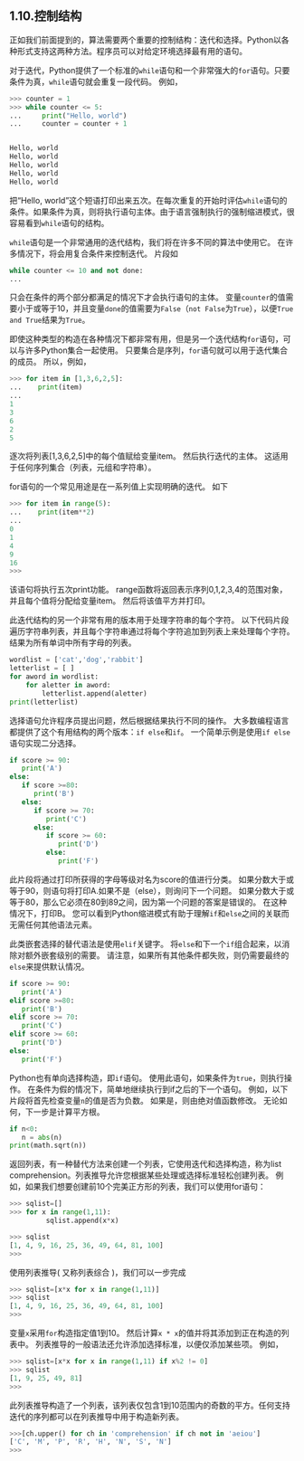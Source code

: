 ## 1.10.控制结构

正如我们前面提到的，算法需要两个重要的控制结构：迭代和选择。Python以各种形式支持这两种方法。程序员可以对给定环境选择最有用的语句。

对于迭代，Python提供了一个标准的`while`语句和一个非常强大的`for`语句。只要条件为真，`while`语句就会重复一段代码。 例如，

```python
>>> counter = 1
>>> while counter <= 5:
...     print("Hello, world")
...     counter = counter + 1


Hello, world
Hello, world
Hello, world
Hello, world
Hello, world
```

把“Hello, world”这个短语打印出来五次。在每次重复的开始时评估`while`语句的条件。如果条件为真，则将执行语句主体。由于语言强制执行的强制缩进模式，很容易看到`while`语句的结构。

`while`语句是一个非常通用的迭代结构，我们将在许多不同的算法中使用它。 在许多情况下，将会用复合条件来控制迭代。 片段如

```python
while counter <= 10 and not done:
...
```

只会在条件的两个部分都满足的情况下才会执行语句的主体。 变量`counter`的值需要小于或等于10，并且变量`done`的值需要为`False`（`not False`为`True`），以便`True and True`结果为`True`。

即使这种类型的构造在各种情况下都非常有用，但是另一个迭代结构`for`语句，可以与许多Python集合一起使用。 只要集合是序列，`for`语句就可以用于迭代集合的成员。 所以，例如，

```python
>>> for item in [1,3,6,2,5]:
...    print(item)
...
1
3
6
2
5
```

逐次将列表[1,3,6,2,5]中的每个值赋给变量item。 然后执行迭代的主体。 这适用于任何序列集合（列表，元组和字符串）。

for语句的一个常见用途是在一系列值上实现明确的迭代。 如下

```python
>>> for item in range(5):
...    print(item**2)
...
0
1
4
9
16
>>>
```

该语句将执行五次print功能。 range函数将返回表示序列0,1,2,3,4的范围对象，并且每个值将分配给变量item。 然后将该值平方并打印。

此迭代结构的另一个非常有用的版本用于处理字符串的每个字符。 以下代码片段遍历字符串列表，并且每个字符串通过将每个字符追加到列表上来处理每个字符。 结果为所有单词中所有字母的列表。

```python
wordlist = ['cat','dog','rabbit']
letterlist = [ ]
for aword in wordlist:
    for aletter in aword:
        letterlist.append(aletter)
print(letterlist)
```

选择语句允许程序员提出问题，然后根据结果执行不同的操作。 大多数编程语言都提供了这个有用结构的两个版本：`if else`和`if`。 一个简单示例是使用`if else`语句实现二分选择。

```python
if score >= 90:
   print('A')
else:
   if score >=80:
      print('B')
   else:
      if score >= 70:
         print('C')
      else:
         if score >= 60:
            print('D')
         else:
            print('F')
```

此片段将通过打印所获得的字母等级对名为score的值进行分类。 如果分数大于或等于90，则语句将打印A.如果不是（else），则询问下一个问题。 如果分数大于或等于80，那么它必须在80到89之间，因为第一个问题的答案是错误的。 在这种情况下，打印B。 您可以看到Python缩进模式有助于理解`if`和`else`之间的关联而无需任何其他语法元素。

此类嵌套选择的替代语法是使用`elif`关键字。 将`else`和下一个`if`组合起来，以消除对额外嵌套级别的需要。 请注意，如果所有其他条件都失败，则仍需要最终的`else`来提供默认情况。

```python
if score >= 90:
   print('A')
elif score >=80:
   print('B')
elif score >= 70:
   print('C')
elif score >= 60:
   print('D')
else:
   print('F')
```

Python也有单向选择构造，即`if`语句。 使用此语句，如果条件为`true`，则执行操作。 在条件为假的情况下，简单地继续执行到if之后的下一个语句。 例如，以下片段将首先检查变量`n`的值是否为负数。 如果是，则由绝对值函数修改。 无论如何，下一步是计算平方根。

```python
if n<0:
   n = abs(n)
print(math.sqrt(n))
```

返回列表，有一种替代方法来创建一个列表，它使用迭代和选择构造，称为list comprehension。列表推导允许您根据某些处理或选择标准轻松创建列表。 例如，如果我们想要创建前10个完美正方形的列表，我们可以使用for语句：

```python
>>> sqlist=[]
>>> for x in range(1,11):
         sqlist.append(x*x)

>>> sqlist
[1, 4, 9, 16, 25, 36, 49, 64, 81, 100]
>>>
```

使用列表推导( 又称列表综合 )，我们可以一步完成

```python
>>> sqlist=[x*x for x in range(1,11)]
>>> sqlist
[1, 4, 9, 16, 25, 36, 49, 64, 81, 100]
>>>
```

变量`x`采用`for`构造指定值1到10。 然后计算`x * x`的值并将其添加到正在构造的列表中。 列表推导的一般语法还允许添加选择标准，以便仅添加某些项。 例如，

```python
>>> sqlist=[x*x for x in range(1,11) if x%2 != 0]
>>> sqlist
[1, 9, 25, 49, 81]
>>>
```

此列表推导构造了一个列表，该列表仅包含1到10范围内的奇数的平方。任何支持迭代的序列都可以在列表推导中用于构造新列表。

```python
>>>[ch.upper() for ch in 'comprehension' if ch not in 'aeiou']
['C', 'M', 'P', 'R', 'H', 'N', 'S', 'N']
>>>
```































